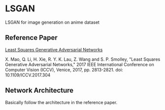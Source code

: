 # LSGAN
LSGAN for image generation on anime dataset

## Reference Paper
[Least Squares Generative Adversarial Networks](https://ieeexplore.ieee.org/document/8237566)<br>

X. Mao, Q. Li, H. Xie, R. Y. K. Lau, Z. Wang and S. P. Smolley, "Least Squares Generative Adversarial Networks," 2017 IEEE International Conference on Computer Vision (ICCV), Venice, 2017, pp. 2813-2821.
doi: 10.1109/ICCV.2017.304

## Network Architecture
Basically follow the architecture in the reference paper.

